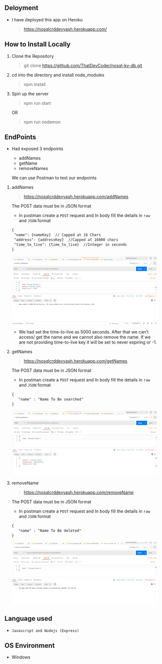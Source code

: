 ## Deloyment

- I have deployed this app on Heroku

  > https://nosqlcrddevyash.herokuapp.com/

## How to Install Locally

1. Clone the Repository

   > git clone https://github.com/ThatDevCoder/nosql-kv-db.git

2. cd into the directory and install node_modules

   > npm install

3. Spin up the server

   > npm run start

   OR

   > npm run nodemon

## EndPoints

- Had exposed 3 endpoints

  - addNames
  - getName
  - removeNames

  We can use Postman to test our endpoints

1. addNames

   > https://nosqlcrddevyash.herokuapp.com/addNames

   The POST data must be in JSON format

   - In postman create a `POST` request and In body fill the details in `raw` and `JSON` format

   ```
   {
    "name": {nameKey}  // Capped at 16 Chars
    "address": {addressKey}  //Capped at 16000 chars
    "time_to_live": {time_to_live}  //Integer in seconds
   }
   ```

   ![](./docs/addNames.png)

   - We had set the time-to-live as 5000 seconds. After that we can't access/ get the name and we cannot also remove the name. If we are not providing time-to-live key it will be set to never expiring or -1.

2. getNames

   > https://nosqlcrddevyash.herokuapp.com/getNames

   The POST data must be in JSON format

   - In postman create a `POST` request and In body fill the details in `raw` and `JSON` format

   ```
   {
      "name" : "Name To Be searched"
   }
   ```

   ![](./docs/getNames.png)

3. removeName

   > https://nosqlcrddevyash.herokuapp.com/removeName

   The POST data must be in JSON format

   - In postman create a `POST` request and In body fill the details in `raw` and `JSON` format

   ```
   {
      "name" : "Name To Be deleted"
   }
   ```

   ![](./docs/removeNames.png)

## Language used

- `Javascript and Nodejs (Express)`

## OS Environment

- Windows
